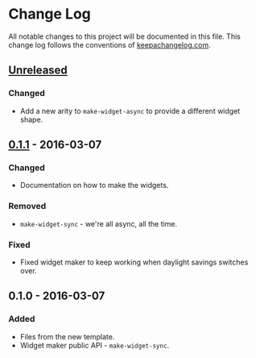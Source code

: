 # Change Log
All notable changes to this project will be documented in this file. This change log follows the conventions of [keepachangelog.com](http://keepachangelog.com/).

## [Unreleased]
### Changed
- Add a new arity to `make-widget-async` to provide a different widget shape.

## [0.1.1] - 2016-03-07
### Changed
- Documentation on how to make the widgets.

### Removed
- `make-widget-sync` - we're all async, all the time.

### Fixed
- Fixed widget maker to keep working when daylight savings switches over.

## 0.1.0 - 2016-03-07
### Added
- Files from the new template.
- Widget maker public API - `make-widget-sync`.

[Unreleased]: https://github.com/your-name/sisyphus/compare/0.1.1...HEAD
[0.1.1]: https://github.com/your-name/sisyphus/compare/0.1.0...0.1.1
